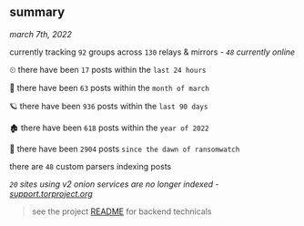 
## summary
_march 7th, 2022_

currently tracking `92` groups across `130` relays & mirrors - _`48` currently online_

⏲ there have been `17` posts within the `last 24 hours`

🦈 there have been `63` posts within the `month of march`

🪐 there have been `936` posts within the `last 90 days`

🏚 there have been `618` posts within the `year of 2022`

🦕 there have been `2904` posts `since the dawn of ransomwatch`

there are `48` custom parsers indexing posts

_`20` sites using v2 onion services are no longer indexed - [support.torproject.org](https://support.torproject.org/onionservices/v2-deprecation/)_

> see the project [README](https://github.com/thetanz/ransomwatch#ransomwatch--) for backend technicals
